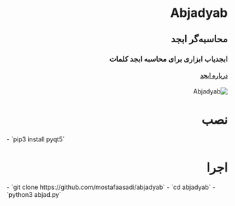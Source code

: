 <div dir="rtl">

# Abjadyab
## محاسبه‌گر ابجد
### ابجدیاب  ابزاری برای محاسبه ابجد کلمات
#### [درباره ابجد](http://wikifeqh.ir/%D8%A7%D8%A8%D8%AC%D8%AF)
![Abjadyab](https://raw.githubusercontent.com/mostafaasadi/abjadyab/master/screen.png)
# نصب

</div>
‍‍‍- `pip3 install pyqt5`

<div dir="rtl">

# اجرا

</div>
- ‍`git clone https://github.com/mostafaasadi/abjadyab`
- `cd abjadyab`
- `python3 abjad.py`
